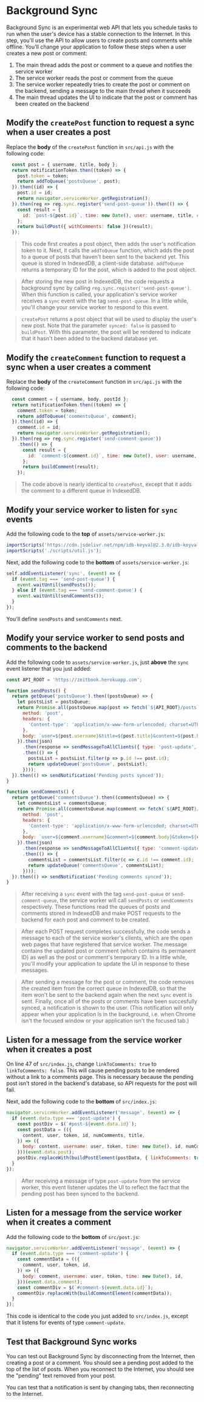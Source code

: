 # Background Sync

Background Sync is an experimental web API that lets you schedule tasks to run when the user's device has a stable connection to the Internet. In this step, you'll use the API to allow users to create posts and comments while offline. You'll change your application to follow these steps when a user creates a new post or comment:

1. The main thread adds the post or comment to a queue and notifies the service worker
1. The service worker reads the post or comment from the queue
1. The service worker repeatedly tries to create the post or comment on the backend, sending a message to the main thread when it succeeds
1. The main thread updates the UI to indicate that the post or comment has been created on the backend

## Modify the `createPost` function to request a sync when a user creates a post

Replace the **body** of the `createPost` function in `src/api.js` with the following code:

```javascript
  const post = { username, title, body };
  return notificationToken.then((token) => {
    post.token = token;
    return addToQueue('postsQueue', post);
  }).then((id) => {
    post.id = id;
    return navigator.serviceWorker.getRegistration();
  }).then(reg => reg.sync.register('send-post-queue')).then(() => {
    const result = {
      id: `post-${post.id}`, time: new Date(), user: username, title, content: body, synced: false,
    };
    return buildPost({ withComments: false })(result);
  });
```

> This code first creates a post object, then adds the user's notification token to it. Next, it calls the `addToQueue` function, which adds the post to a queue of posts that haven't been sent to the backend yet. This queue is stored in IndexedDB, a client-side database. `addToQueue` returns a temporary ID for the post, which is added to the post object.

> After storing the new post in IndexedDB, the code requests a background sync by calling `reg.sync.register('send-post-queue')`. When this function is called, your application's service worker receives a `sync` event with the tag `send-post-queue`. In a little while, you'll change your service worker to respond to this event.

> `createPost` returns a post object that will be used to display the user's new post. Note that the parameter `synced: false` is passed to `buildPost`. With this parameter, the post will be rendered to indicate that it hasn't been added to the backend database yet.

## Modify the `createComment` function to request a sync when a user creates a comment

Replace the **body** of the `createComment` function in `src/api.js` with the following code:

```javascript
  const comment = { username, body, postId };
  return notificationToken.then((token) => {
    comment.token = token;
    return addToQueue('commentsQueue', comment);
  }).then((id) => {
    comment.id = id;
    return navigator.serviceWorker.getRegistration();
  }).then(reg => reg.sync.register('send-comment-queue'))
    .then(() => {
      const result = {
        id: `comment-${comment.id}`, time: new Date(), user: username, comment: body, synced: false,
      };
      return buildComment(result);
    });
```

> The code above is nearly identical to `createPost`, except that it adds the comment to a different queue in IndexedDB.

## Modify your service worker to listen for `sync` events

Add the following code to the **top** of `assets/service-worker.js`:

```javascript
importScripts('https://cdn.jsdelivr.net/npm/idb-keyval@2.3.0/idb-keyval.min.js');
importScripts('./scripts/util.js');
```

Next, add the following code to the **bottom** of `assets/service-worker.js`:

```javascript
self.addEventListener('sync', (event) => {
  if (event.tag === 'send-post-queue') {
    event.waitUntil(sendPosts());
  } else if (event.tag === 'send-comment-queue') {
    event.waitUntil(sendComments());
  }
});
```

You'll define `sendPosts` and `sendComments` next.

## Modify your service worker to send posts and comments to the backend

Add the following code to `assets/service-worker.js`, just **above** the `sync` event listener that you just added:

```javascript
const API_ROOT = 'https://zeitbook.herokuapp.com';

function sendPosts() {
  return getQueue('postsQueue').then((postsQueue) => {
    let postsList = postsQueue;
    return Promise.all(postsQueue.map(post => fetch(`${API_ROOT}/posts`, {
      method: 'post',
      headers: {
        'Content-type': 'application/x-www-form-urlencoded; charset=UTF-8',
      },
      body: `user=${post.username}&title=${post.title}&content=${post.body}&token=${post.token}`,
    }).then(json)
      .then(response => sendMessageToAllClients({ type: 'post-update', id: post.id, post: response }))
      .then(() => {
        postsList = postsList.filter(p => p.id !== post.id);
        return updateQueue('postsQueue', postsList);
      })));
  }).then(() => sendNotification('Pending posts synced'));
}

function sendComments() {
  return getQueue('commentsQueue').then((commentsQueue) => {
    let commentsList = commentsQueue;
    return Promise.all(commentsQueue.map(comment => fetch(`${API_ROOT}/posts/${comment.postId}/comment`, {
      method: 'post',
      headers: {
        'Content-type': 'application/x-www-form-urlencoded; charset=UTF-8',
      },
      body: `user=${comment.username}&comment=${comment.body}&token=${comment.token}`,
    }).then(json)
      .then(response => sendMessageToAllClients({ type: 'comment-update', id: comment.id, comment: response }))
      .then(() => {
        commentsList = commentsList.filter(c => c.id !== comment.id);
        return updateQueue('commentsQueue', commentsList);
      })));
  }).then(() => sendNotification('Pending comments synced'));
}
```

> After receiving a `sync` event with the tag `send-post-queue` or `send-comment-queue`, the service worker will call `sendPosts` or `sendComments` respectively. These functions read the queues of posts and comments stored in IndexedDB and make POST requests to the backend for each post and comment to be created.

> After each POST request completes successfully, the code sends a message to each of the service worker's clients, which are the open web pages that have registered that service worker. The message contains the updated post or comment (which contains its permanent ID) as well as the post or comment's temporary ID. In a little while, you'll modify your application to update the UI in response to these messages.

> After sending a message for the post or comment, the code removes the created item from the correct queue in IndexedDB, so that the item won't be sent to the backend again when the next `sync` event is sent. Finally, once all of the posts or comments have been succesfully synced, a notification is shown to the user. (This notification will only appear when your application is in the background, i.e. when Chrome isn't the focused window or your application isn't the focused tab.)

## Listen for a message from the service worker when it creates a post

On line 47 of `src/index.js`, change `linkToComments: true` to `linkToComments: false`. This will cause pending posts to be rendered without a link to a comments page. This is necessary because the pending post isn't stored in the backend's database, so API requests for the post will fail.

Next, add the following code to the **bottom** of `src/index.js`:

```javascript
navigator.serviceWorker.addEventListener('message', (event) => {
  if (event.data.type === 'post-update') {
    const postDiv = $(`#post-${event.data.id}`);
    const postData = (({
      content, user, token, id, numComments, title,
    }) => ({
      body: content, username: user, token, time: new Date(), id, numComments, title,
    }))(event.data.post);
    postDiv.replaceWith(buildPostElement(postData, { linkToComments: true }));
  }
});
```

> After receiving a message of type `post-update` from the service worker, this event listener updates the UI to reflect the fact that the pending post has been synced to the backend.

## Listen for a message from the service worker when it creates a comment

Add the following code to the **bottom** of `src/post.js`:

```javascript
navigator.serviceWorker.addEventListener('message', (event) => {
  if (event.data.type === 'comment-update') {
    const commentData = (({
      comment, user, token, id,
    }) => ({
      body: comment, username: user, token, time: new Date(), id,
    }))(event.data.comment);
    const commentDiv = $(`#comment-${event.data.id}`);
    commentDiv.replaceWith(buildCommentElement(commentData));
  }
});
```

This code is identical to the code you just added to `src/index.js`, except that it listens for events of type `comment-update`.

## Test that Background Sync works

You can test out Background Sync by disconnecting from the Internet, then creating a post or a comment. You should see a pending post added to the top of the list of posts. When you reconnect to the Internet, you should see the "pending" text removed from your post.

You can test that a notification is sent by changing tabs, then reconnecting to the Internet.
